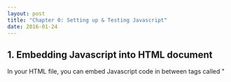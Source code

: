 ```yaml
---
layout: post
title: "Chapter 0: Setting up & Testing Javascript"
date: 2016-01-24
---
```


## 1. Embedding Javascript into HTML document

In your HTML file, you can embed Javascript code in between tags called \"<script>\"